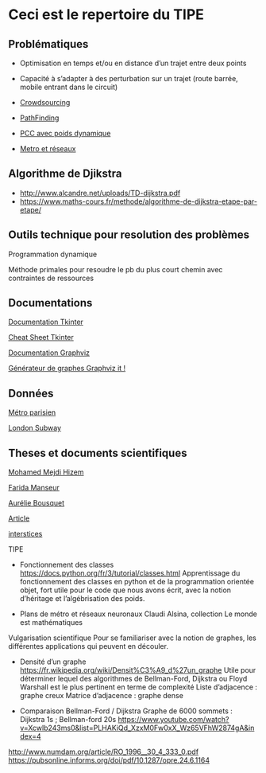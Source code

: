 # Ceci est le repertoire du TIPE

## Problématiques

- Optimisation en temps et/ou en distance d’un trajet entre deux points
- Capacité à s’adapter à des perturbation sur un trajet (route barrée, mobile entrant dans le circuit)

- [Crowdsourcing](https://fr.wikipedia.org/wiki/Production_participative)
- [PathFinding](https://fr.wikipedia.org/wiki/Recherche_de_chemin)
- [PCC avec poids dynamique](https://fr.wikipedia.org/wiki/Probl%C3%A8me_de_plus_court_chemin#Plus_court_chemin_pour_des_poids_dynamiques)
- [Metro et réseaux](https://images.math.cnrs.fr/+Plans-de-metro-et-reseaux+?lang=fr)

## Algorithme de Djikstra

- <http://www.alcandre.net/uploads/TD-dijkstra.pdf>
- <https://www.maths-cours.fr/methode/algorithme-de-dijkstra-etape-par-etape/>

## Outils technique pour resolution des problèmes

Programmation dynamique

Méthode primales pour resoudre le pb du plus court chemin avec contraintes de ressources

## Documentations

[Documentation Tkinter](http://tkinter.fdex.eu/doc/bw.html)

[Cheat Sheet Tkinter](https://python.doctor/page-tkinter-interface-graphique-python-tutoriel)

[Documentation Graphviz](https://graphviz.readthedocs.io/en/stable/manual.html)

[Générateur de graphes Graphviz it !](http://graphviz.it/#/gallery/abstract.gv)

## Données

[Métro parisien](https://github.com/pgrimaud/horaires-ratp-api)

[London Subway](https://gist.github.com/paulcuth/1111303)

## Theses et documents scientifiques

[Mohamed Mejdi Hizem](https://tel.archives-ouvertes.fr/tel-00344958/document)

[Farida Manseur](https://tel.archives-ouvertes.fr/tel-01760491/document)

[Aurélie Bousquet](https://tel.archives-ouvertes.fr/tel-00563197/document)

[Article](http://www.numdam.org/article/RO_1983__17_4_357_0.pdf)

[interstices](https://interstices.info/le-plus-court-chemin/)


TIPE

* Fonctionnement des classes
https://docs.python.org/fr/3/tutorial/classes.html
Apprentissage du fonctionnement des classes en python et de la programmation orientée objet, fort utile pour le code que nous avons écrit, avec la notion d’héritage et l’algébrisation des poids.

* Plans de métro et réseaux neuronaux
Claudi Alsina, collection Le monde est mathématiques

Vulgarisation scientifique
Pour se familiariser avec la notion de graphes, les différentes applications qui peuvent en découler.

* Densité d’un graphe
https://fr.wikipedia.org/wiki/Densit%C3%A9_d%27un_graphe
Utile pour déterminer lequel des algorithmes de Bellman-Ford, Dijkstra ou Floyd Warshall est le plus pertinent en terme de complexité
Liste d’adjacence : graphe creux
Matrice d’adjacence : graphe dense

* Comparaison Bellman-Ford / Dijkstra
Graphe de 6000 sommets : Dijkstra 1s ; Bellman-ford 20s
https://www.youtube.com/watch?v=Xcwlb243ms0&list=PLHAKiQd_XzxM0Fw0xX_Wz65VFhW2874gA&index=4

http://www.numdam.org/article/RO_1996__30_4_333_0.pdf
https://pubsonline.informs.org/doi/pdf/10.1287/opre.24.6.1164


